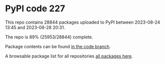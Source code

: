 # PyPI code 227

This repo contains 28844 packages uploaded to PyPI between 
2023-08-24 13:45 and 2023-08-28 20:31.

The repo is 89% (25953/28844) complete.

Package contents can be found [in the code branch](https://github.com/pypi-data/pypi-mirror-227/tree/code/packages).

A browsable package list for all repositories [all packages here](https://pypi-data.github.io/website/repositories/pypi-mirror-227).


